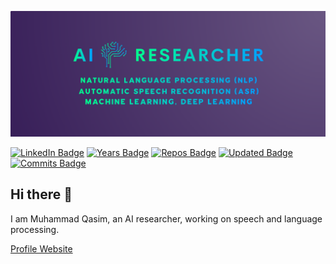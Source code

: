 [![Qasim's GitHub Banner](images/research-banner.png)](https://mqacim.github.io)

<!--[![Visits Badge](https://badges.pufler.dev/visits/mqacim/mqacim)](https://mqacim.github.io) -->
[![LinkedIn Badge](https://img.shields.io/badge/LinkedIn-Profile-informational?style=flat&logo=linkedin&logoColor=white&color=0D76A8)](https://www.linkedin.com/in/m-qasim/)
[![Years Badge](https://badges.pufler.dev/years/mqacim)](https://mqacim.github.io)
[![Repos Badge](https://badges.pufler.dev/repos/mqacim)](https://mqacim.github.io)
[![Updated Badge](https://badges.pufler.dev/updated/mqacim/mqacim.github.io)](https://mqacim.github.io)
[![Commits Badge](https://badges.pufler.dev/commits/monthly/mqacim)](https://mqacim.github.io)


## Hi there 👋

I am Muhammad Qasim, an AI researcher, working on speech and language processing. 

[Profile Website](https://mqacim.github.io/)


<!--
**mqacim/mqacim** is a ✨ _special_ ✨ repository because its `README.md` (this file) appears on your GitHub profile.

Here are some ideas to get you started:

- 🔭 I’m currently working on ...
- 🌱 I’m currently learning ...
- 👯 I’m looking to collaborate on ...
- 🤔 I’m looking for help with ...
- 💬 Ask me about ...
- 📫 How to reach me: ...
- 😄 Pronouns: ...
- ⚡ Fun fact: ...
-->
